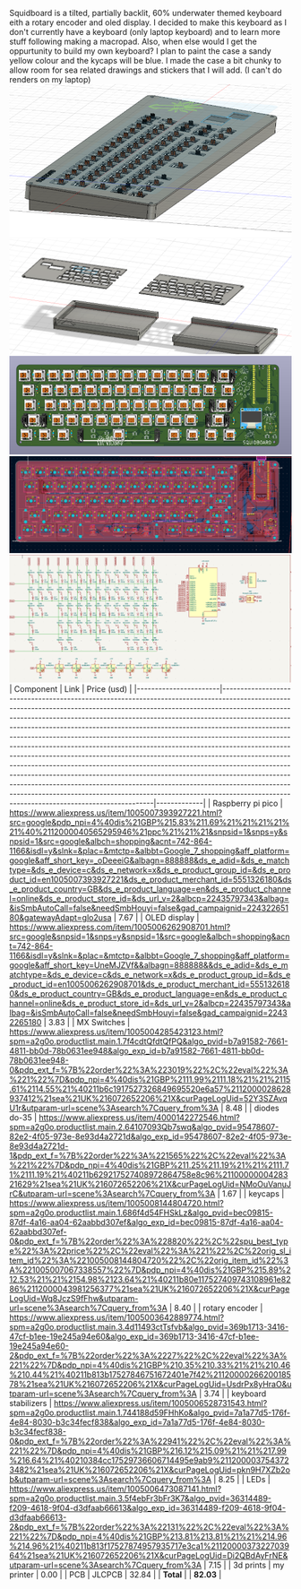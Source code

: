 Squidboard is a tilted, partially backlit, 60% underwater themed keyboard eith a rotary encoder and oled display. I decided to make this keyboard as I don't currently have a keyboard (only laptop keyboard) and to learn more stuff following making a macropad. Also, when else would I get the oppurtunity to build my own keyboard? I plan to paint the case a sandy yellow colour and the kycaps will be blue. I made the case a bit chunky to allow room for sea related drawings and stickers that I will add. (I can't do renders on my laptop)
![alt text](Images/image-20.png)
![alt text](Images/image-19.png)
![alt text](Images/image-15.png)
![alt text](Images/image-14.png)
![alt text](Images/image-17.png)
| Component             | Link                                                                                                                                                                                                                                                                                                                                                                                                                                                                                                                                                                                                                                                                                                                                                                                                                                                                                                                                            | Price (usd) |
|-----------------------|-----------------------------------------------------------------------------------------------------------------------------------------------------------------------------------------------------------------------------------------------------------------------------------------------------------------------------------------------------------------------------------------------------------------------------------------------------------------------------------------------------------------------------------------------------------------------------------------------------------------------------------------------------------------------------------------------------------------------------------------------------------------------------------------------------------------------------------------------------------------------------------------------------------------------------------------------------|-------------|
| Raspberry pi pico     | https://www.aliexpress.us/item/1005007393927221.html?src=google&pdp_npi=4%40dis%21GBP%215.83%211.69%21%21%21%21%21%40%2112000040565295946%21ppc%21%21%21&snpsid=1&snps=y&snpsid=1&src=google&albch=shopping&acnt=742-864-1166&isdl=y&slnk=&plac=&mtctp=&albbt=Google_7_shopping&aff_platform=google&aff_short_key=_oDeeeiG&albagn=888888&ds_e_adid=&ds_e_matchtype=&ds_e_device=c&ds_e_network=x&ds_e_product_group_id=&ds_e_product_id=en1005007393927221&ds_e_product_merchant_id=5551326180&ds_e_product_country=GB&ds_e_product_language=en&ds_e_product_channel=online&ds_e_product_store_id=&ds_url_v=2&albcp=22435797343&albag=&isSmbAutoCall=false&needSmbHouyi=false&gad_campaignid=22432265180&gatewayAdapt=glo2usa | 7.67        |
| OLED display          | https://www.aliexpress.com/item/1005006262908701.html?src=google&snpsid=1&snps=y&snpsid=1&src=google&albch=shopping&acnt=742-864-1166&isdl=y&slnk=&plac=&mtctp=&albbt=Google_7_shopping&aff_platform=google&aff_short_key=UneMJZVf&&albagn=888888&&ds_e_adid=&ds_e_matchtype=&ds_e_device=c&ds_e_network=x&ds_e_product_group_id=&ds_e_product_id=en1005006262908701&ds_e_product_merchant_id=5551326180&ds_e_product_country=GB&ds_e_product_language=en&ds_e_product_channel=online&ds_e_product_store_id=&ds_url_v=2&albcp=22435797343&albag=&isSmbAutoCall=false&needSmbHouyi=false&gad_campaignid=22432265180                                                                                           | 3.83        |
| MX Switches           | https://www.aliexpress.us/item/1005004285423123.html?spm=a2g0o.productlist.main.1.7f4cdtQfdtQfPQ&algo_pvid=b7a91582-7661-4811-bb0d-78b0631ee948&algo_exp_id=b7a91582-7661-4811-bb0d-78b0631ee948-0&pdp_ext_f=%7B%22order%22%3A%223019%22%2C%22eval%22%3A%221%22%7D&pdp_npi=4%40dis%21GBP%2111.99%2111.18%21%21%2115.61%2114.55%21%40211b6c1917527326849695520e6a57%2112000028628937412%21sea%21UK%216072652206%21X&curPageLogUid=52Y3SZAvqU1r&utparam-url=scene%3Asearch%7Cquery_from%3A                                                                                                                                                                                                                                                                                                | 8.48        |
| diodes do-35          | https://www.aliexpress.us/item/4000142272546.html?spm=a2g0o.productlist.main.2.64107093Qb7swq&algo_pvid=95478607-82e2-4f05-973e-8e93d4a2721d&algo_exp_id=95478607-82e2-4f05-973e-8e93d4a2721d-1&pdp_ext_f=%7B%22order%22%3A%221565%22%2C%22eval%22%3A%221%22%7D&pdp_npi=4%40dis%21GBP%211.25%211.19%21%21%2111.71%2111.19%21%40211b629217527408972864758e8c96%2110000000428321629%21sea%21UK%216072652206%21X&curPageLogUid=NMoOuVanuJrC&utparam-url=scene%3Asearch%7Cquery_from%3A                                                                                                                                                                                                                                                                                                    | 1.67        |
| keycaps               | https://www.aliexpress.us/item/1005008144804720.html?spm=a2g0o.productlist.main.1.686f4d54FHSkLz&algo_pvid=bec09815-87df-4a16-aa04-62aabbd307ef&algo_exp_id=bec09815-87df-4a16-aa04-62aabbd307ef-0&pdp_ext_f=%7B%22order%22%3A%228820%22%2C%22spu_best_type%22%3A%22price%22%2C%22eval%22%3A%221%22%2C%22orig_sl_item_id%22%3A%221005008144804720%22%2C%22orig_item_id%22%3A%221005007067338557%22%7D&pdp_npi=4%40dis%21GBP%215.89%212.53%21%21%2154.98%2123.64%21%40211b80e117527409743108961e8286%2112000043981256377%21sea%21UK%216072652206%21X&curPageLogUid=Wq8JczS9fFhw&utparam-url=scene%3Asearch%7Cquery_from%3A                                                                             | 8.40        |
| rotary encoder        | https://www.aliexpress.us/item/1005003642889774.html?spm=a2g0o.productlist.main.3.4d11493ctTsfvb&algo_pvid=369b1713-3416-47cf-b1ee-19e245a94e60&algo_exp_id=369b1713-3416-47cf-b1ee-19e245a94e60-2&pdp_ext_f=%7B%22order%22%3A%2227%22%2C%22eval%22%3A%221%22%7D&pdp_npi=4%40dis%21GBP%210.35%210.33%21%21%210.46%210.44%21%40211b813b17527846751672401e7f42%2112000026620018578%21sea%21UK%216072652206%21X&curPageLogUid=UsdrPx8yHraO&utparam-url=scene%3Asearch%7Cquery_from%3A                                                                                                                                                                                                                                                                                             | 3.74        |
| keyboard stabilizers  | https://www.aliexpress.us/item/1005006528731543.html?spm=a2g0o.productlist.main.1.744188d59FHhKo&algo_pvid=7a1a77d5-176f-4e84-8030-b3c34fecf838&algo_exp_id=7a1a77d5-176f-4e84-8030-b3c34fecf838-0&pdp_ext_f=%7B%22order%22%3A%22941%22%2C%22eval%22%3A%221%22%7D&pdp_npi=4%40dis%21GBP%216.12%215.09%21%21%217.99%216.64%21%40210384cc17529736606714495e9ab9%2112000037543723482%21sea%21UK%216072652206%21X&curPageLogUid=pkn9H7XZb2ob&utparam-url=scene%3Asearch%7Cquery_from%3A                                                                                                                                                                                                                                                                                         | 8.25        |
| LEDs                  | https://www.aliexpress.us/item/1005006473087141.html?spm=a2g0o.productlist.main.3.5f4ebFr3bFr3K7&algo_pvid=36314489-f209-4618-9f04-d3dfaab66613&algo_exp_id=36314489-f209-4618-9f04-d3dfaab66613-2&pdp_ext_f=%7B%22order%22%3A%22131%22%2C%22eval%22%3A%221%22%7D&pdp_npi=4%40dis%21GBP%213.81%213.81%21%21%214.96%214.96%21%40211b813f17527874957935717e3ca1%2112000037322703964%21sea%21UK%216072652206%21X&curPageLogUid=Di2QBdAyFrNE&utparam-url=scene%3Asearch%7Cquery_from%3A                                                                                                                                                                                                                                                                                                | 7.15        |
| 3d prints             | my printer                                                                                                                                                                                                                                                                                                                                                                                                                                                                                                                                                                                                                                                                                                                                                                                                                                                                                                                                    | 0.00        |
| PCB                   | JLCPCB                                                                                                                                                                                                                                                                                                                                                                                                                                                                                                                                                                                                                                                                                                                                                                                                                                                                                                                                        | 32.84       |
| **Total**             |                                                                                                                                                                                                                                                                                                                                                                                                                                                                                                                                                                                                                                                                                                                                                                                                                                                                                                                                                | **82.03**   |
